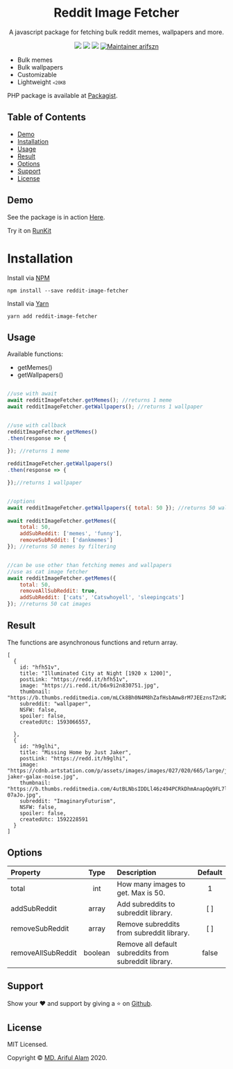 <p><h1 align="center">Reddit Image Fetcher</h1></p>
<p align="center">A javascript package for fetching bulk reddit memes, wallpapers and more.</p>

<p align="center">
    <a href="https://www.npmjs.com/package/reddit-image-fetcher"><img src="https://img.shields.io/npm/v/reddit-image-fetcher"/></a>
    <img src="https://img.shields.io/bundlephobia/min/reddit-image-fetcher"/>
    <a href="https://github.com/arifszn/reddit-image-fetcher/blob/master/LICENSE"><img src="https://img.shields.io/npm/l/reddit-image-fetcher"/></a>
    <a href="https://arifszn.github.io/"><img src="https://img.shields.io/badge/maintainer-arifszn-informational" alt="Maintainer arifszn"/></a>
</p>

- Bulk memes
- Bulk wallpapers
- Customizable
- Lightweight <small><code><20KB</code></small>

PHP package is available at <a href="https://packagist.org/packages/arifszn/reddit-image-fetcher">Packagist</a>.

## Table of Contents

* [Demo](#demo)
* [Installation](#installation)
* [Usage](#usage)
* [Result](#result)
* [Options](#options)
* [Support](#support)
* [License](#license)

## Demo

<p>See the package is in action <a href="https://memewall.netlify.app">Here</a>.</p>
<p>Try it on <a href="https://npm.runkit.com/reddit-image-fetcher">RunKit</a></p>

# Installation

Install via <a href="https://www.npmjs.com/package/reddit-image-fetcher">NPM</a>
```
npm install --save reddit-image-fetcher
```

Install via <a href="https://yarnpkg.com/package/reddit-image-fetcher">Yarn</a>
```
yarn add reddit-image-fetcher
```

## Usage

Available functions:
- getMemes()
- getWallpapers()

```js

//use with await
await redditImageFetcher.getMemes(); //returns 1 meme 
await redditImageFetcher.getWallpapers(); //returns 1 wallpaper


//use with callback
redditImageFetcher.getMemes()
.then(response => {
  
}); //returns 1 meme

redditImageFetcher.getWallpapers()
.then(response => {

});//returns 1 wallpaper


//options
await redditImageFetcher.getWallpapers({ total: 50 }); //returns 50 wallpapers 
 
await redditImageFetcher.getMemes({ 
    total: 50, 
    addSubReddit: ['memes', 'funny'], 
    removeSubReddit: ['dankmemes'] 
}); //returns 50 memes by filtering


//can be use other than fetching memes and wallpapers
//use as cat image fetcher
await redditImageFetcher.getMemes({ 
    total: 50, 
    removeAllSubReddit: true, 
    addSubReddit: ['cats', 'Catswhoyell', 'sleepingcats'] 
}); //returns 50 cat images
```

## Result

The functions are asynchronous functions and return array.
```
[
  {
    id: "hfh51v",
    title: "Illuminated City at Night [1920 x 1200]",
    postLink: "https://redd.it/hfh51v",
    image: "https://i.redd.it/b6x9i2n830751.jpg",
    thumbnail: "https://b.thumbs.redditmedia.com/mLCk8Bh0N4M8hZafHsbAmw8rM7JEEznsT2nRZSo3GsU.jpg",
    subreddit: "wallpaper",
    NSFW: false,
    spoiler: false,
    createdUtc: 1593066557,
    
  },
  {
    id: "h9glhi",
    title: "Missing Home by Just Jaker",
    postLink: "https://redd.it/h9glhi",
    image: "https://cdnb.artstation.com/p/assets/images/images/027/020/665/large/just-jaker-galax-noise.jpg",
    thumbnail: "https://b.thumbs.redditmedia.com/4utBLNbsIDDLl46z494PCRkDhmAnapQq9FL7l-07aJo.jpg",
    subreddit: "ImaginaryFuturism",
    NSFW: false,
    spoiler: false,
    createdUtc: 1592228591
  }
]
```

## Options

| Property            |  Type   | Description                                     | Default |
| :-----------        | :---:   | :-------------------------------------          | :----:  |
| total               | int     | How many images to get. Max is 50.    | 1       |
| addSubReddit        | array   | Add subreddits to subreddit library.            | [ ]     |
| removeSubReddit     | array   | Remove subreddits from subreddit library.       | [ ]     |
| removeAllSubReddit  | boolean | Remove all default subreddits from subreddit library.   | false   |

## Support

Show your ❤️ and support by giving a ⭐ on <a href="https://github.com/arifszn/reddit-image-fetcher">Github</a>.

## License

<p>MIT Licensed.</p>
<p>Copyright © <a href="https://arifszn.github.io">MD. Ariful Alam</a> 2020.</p>
